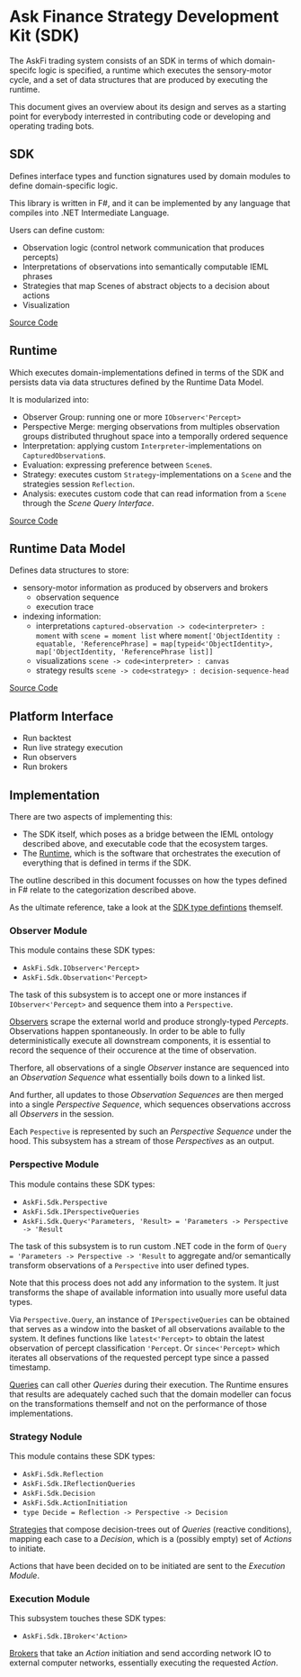 # Ask Finance Strategy Development Kit (SDK)

The AskFi trading system consists of an SDK in terms of which domain-specifc logic is specified, a runtime which executes the sensory-motor cycle, and a set of data structures that are produced by executing the runtime.

This document gives an overview about its design and serves as a starting point for everybody interrested in contributing code or developing and operating trading bots.

## SDK

Defines interface types and function signatures used by domain modules to define domain-specific logic.

This library is written in F#, and it can be implemented by any language that compiles into .NET Intermediate Language.

Users can define custom:

- Observation logic (control network communication that produces percepts)
- Interpretations of observations into semantically computable IEML phrases
- Strategies that map Scenes of abstract objects to a decision about actions
- Visualization

[Source Code](https://github.com/BrunoZell/AskFi.Sdk/blob/main/source/AskFi.Sdk.fs)

## Runtime

Which executes domain-implementations defined in terms of the SDK and persists data via data structures defined by the Runtime Data Model.

It is modularized into:

- Observer Group: running one or more `IObserver<'Percept>`
- Perspective Merge: merging observations from multiples observation groups distributed thrughout space into a temporally ordered sequence
- Interpretation: applying custom `Interpreter`-implementations on `CapturedObservation`s.
- Evaluation: expressing preference between `Scene`s.
- Strategy: executes custom `Strategy`-implementations on a `Scene` and the strategies session `Reflection`.
- Analysis: executes custom code that can read information from a `Scene` through the _Scene Query Interface_.

[Source Code](https://github.com/BrunoZell/AskFi.Runtime)

## Runtime Data Model

Defines data structures to store:

- sensory-motor information as produced by observers and brokers
  - observation sequence
  - execution trace
- indexing information:
  - interpretations `captured-observation -> code<interpreter> : moment` with `scene = moment list`
    where `moment['ObjectIdentity : equatable, 'ReferencePhrase] = map[typeid<'ObjectIdentity>, map['ObjectIdentity, 'ReferencePhrase list]]`
  - visualizations `scene -> code<interpreter> : canvas`
  - strategy results `scene -> code<strategy> : decision-sequence-head`

[Source Code](https://github.com/BrunoZell/AskFi.Runtime/blob/main/source/AskFi.Runtime.DataModel/Runtime.DataModel.fs)

## Platform Interface

- Run backtest
- Run live strategy execution
- Run observers
- Run brokers



## Implementation

There are two aspects of implementing this:

- The SDK itself, which poses as a bridge between the IEML ontology described above, and executable code that the ecosystem targes.
- The [Runtime](https://github.com/BrunoZell/AskFi.Runtime), which is the software that orchestrates the execution of everything that is defined in terms if the SDK.

The outline described in this document focusses on how the types defined in F# relate to the categorization described above.

As the ultimate reference, take a look at the [SDK type defintions](../source/AskFi.Sdk.fs) themself.

### Observer Module

This module contains these SDK types:

- `AskFi.Sdk.IObserver<'Percept>`
- `AskFi.Sdk.Observation<'Percept>`

The task of this subsystem is to accept one or more instances if `IObserver<'Percept>` and sequence them into a `Perspective`.

[Observers](./observations.md) scrape the external world and produce strongly-typed _Percepts_. Observations happen spontaneously. In order to be able to fully deterministically execute all downstream components, it is essential to record the sequence of their occurence at the time of observation.

Therfore, all observations of a single _Observer_ instance are sequenced into an _Observation Sequence_ what essentially boils down to a linked list.

And further, all updates to those _Observation Sequences_ are then merged into a single _Perspective Sequence_, which sequences observations accross all _Observers_ in the session.

Each `Pespective` is represented by such an _Perspective Sequence_ under the hood. This subsystem has a stream of those _Perspectives_ as an output.

### Perspective Module

This module contains these SDK types:

- `AskFi.Sdk.Perspective`
- `AskFi.Sdk.IPerspectiveQueries`
- `AskFi.Sdk.Query<'Parameters, 'Result> = 'Parameters -> Perspective -> 'Result`

The task of this subsystem is to run custom .NET code in the form of `Query = 'Parameters -> Perspective -> 'Result` to aggregate and/or semantically transform observations of a `Perspective` into user defined types.

Note that this process does not add any information to the system. It just transforms the shape of available information into usually more useful data types.

Via `Perspective.Query`, an instance of `IPerspectiveQueries` can be obtained that serves as a window into the basket of all observations available to the system. It defines functions like `latest<'Percept>` to obtain the latest observation of percept classification `'Percept`. Or `since<'Percept>` which iterates all observations of the requested percept type since a passed timestamp.

[Queries](./queries.md) can call other _Queries_ during their execution. The Runtime ensures that results are adequately cached such that the domain modeller can focus on the transformations themself and not on the performance of those implementations.

### Strategy Nodule

This module contains these SDK types:

- `AskFi.Sdk.Reflection`
- `AskFi.Sdk.IReflectionQueries`
- `AskFi.Sdk.Decision`
- `AskFi.Sdk.ActionInitiation`
- `type Decide = Reflection -> Perspective -> Decision`

[Strategies](./strategies.md) that compose decision-trees out of _Queries_ (reactive conditions), mapping each case to a _Decision_, which is a (possibly empty) set of _Actions_ to initiate.

Actions that have been decided on to be initiated are sent to the _Execution Module_.

### Execution Module

This subsystem touches these SDK types:

- `AskFi.Sdk.IBroker<'Action>`

[Brokers](./brokers.md) that take an _Action_ initiation and send according network IO to external computer networks, essentially executing the requested _Action_.
